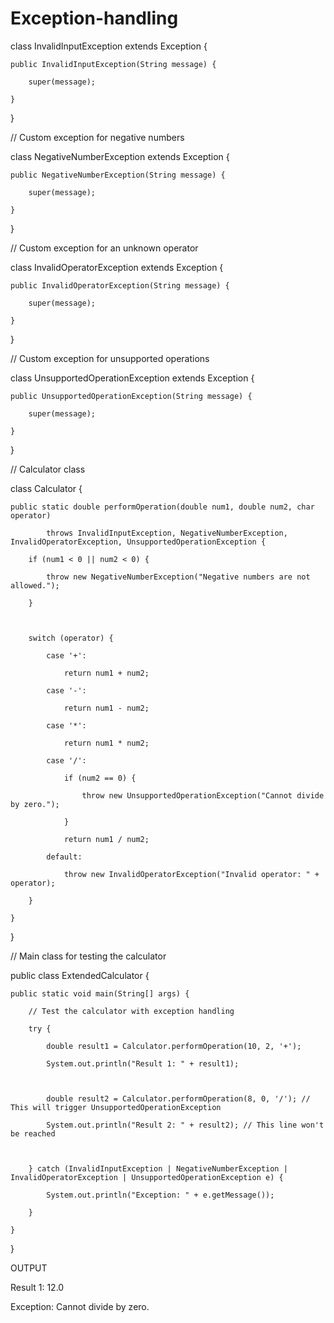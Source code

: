# Exception-handling
class InvalidInputException extends Exception {

    public InvalidInputException(String message) {

        super(message);

    }

}



// Custom exception for negative numbers

class NegativeNumberException extends Exception {

    public NegativeNumberException(String message) {

        super(message);

    }

}



// Custom exception for an unknown operator

class InvalidOperatorException extends Exception {

    public InvalidOperatorException(String message) {

        super(message);

    }

}



// Custom exception for unsupported operations

class UnsupportedOperationException extends Exception {

    public UnsupportedOperationException(String message) {

        super(message);

    }

}



// Calculator class

class Calculator {

    public static double performOperation(double num1, double num2, char operator)

            throws InvalidInputException, NegativeNumberException, InvalidOperatorException, UnsupportedOperationException {

        if (num1 < 0 || num2 < 0) {

            throw new NegativeNumberException("Negative numbers are not allowed.");

        }



        switch (operator) {

            case '+':

                return num1 + num2;

            case '-':

                return num1 - num2;

            case '*':

                return num1 * num2;

            case '/':

                if (num2 == 0) {

                    throw new UnsupportedOperationException("Cannot divide by zero.");

                }

                return num1 / num2;

            default:

                throw new InvalidOperatorException("Invalid operator: " + operator);

        }

    }

}



// Main class for testing the calculator

public class ExtendedCalculator {

    public static void main(String[] args) {

        // Test the calculator with exception handling

        try {

            double result1 = Calculator.performOperation(10, 2, '+');

            System.out.println("Result 1: " + result1);



            double result2 = Calculator.performOperation(8, 0, '/'); // This will trigger UnsupportedOperationException

            System.out.println("Result 2: " + result2); // This line won't be reached



        } catch (InvalidInputException | NegativeNumberException | InvalidOperatorException | UnsupportedOperationException e) {

            System.out.println("Exception: " + e.getMessage());

        }

    }

}



OUTPUT

Result 1: 12.0

Exception: Cannot divide by zero.




